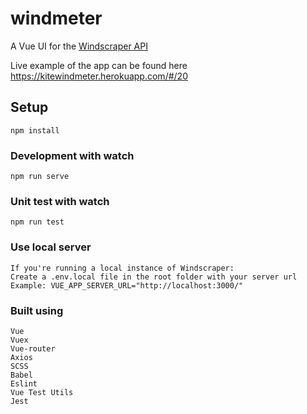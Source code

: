 # windmeter
A Vue UI for the [Windscraper API](https://github.com/martinkrulltott/windscraper) 

Live example of the app can be found here https://kitewindmeter.herokuapp.com/#/20

## Setup
```
npm install
```

### Development with watch
```
npm run serve
```

### Unit test with watch
```
npm run test
```

### Use local server
```
If you're running a local instance of Windscraper:
Create a .env.local file in the root folder with your server url
Example: VUE_APP_SERVER_URL="http://localhost:3000/"
```

### Built using
```
Vue
Vuex
Vue-router
Axios
SCSS
Babel
Eslint
Vue Test Utils
Jest
```
